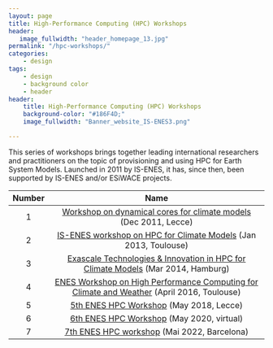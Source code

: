 ```yaml
---
layout: page
title: High-Performance Computing (HPC) Workshops
header:
   image_fullwidth: "header_homepage_13.jpg"
permalink: "/hpc-workshops/"
categories:
    - design
tags:
    - design
    - background color
    - header
header:
    title: High-Performance Computing (HPC) Workshops
    background-color: "#186F4D;"
    image_fullwidth: "Banner_website_IS-ENES3.png"

---
```


This series of workshops brings together leading international researchers and practitioners on the topic of provisioning and using HPC for Earth System Models. Launched in 2011 by IS-ENES, it has, since then, been supported by IS-ENES and/or ESiWACE projects.  

Number | Name
:------:|:-----:
1 | [Workshop on dynamical cores for climate models](https://is-enes3.github.io/IS-ENES-Portal-Website/hpc-workshops-detailed.md#hpc1) (Dec 2011, Lecce)
2 | [IS-ENES workshop on HPC for Climate Models](https://is-enes3.github.io/IS-ENES-Portal-Website/hpc-workshops-detailed.md#hpc2) (Jan 2013, Toulouse)
3 | [Exascale Technologies & Innovation in HPC for Climate Models](https://is-enes3.github.io/IS-ENES-Portal-Website/hpc-workshops-detailed.md#hpc3) (Mar 2014, Hamburg)
4 | [ENES Workshop on High Performance Computing for Climate and Weather](https://is-enes3.github.io/IS-ENES-Portal-Website/hpc-workshops-detailed.md#hpc4) (April 2016, Toulouse)
5 | [5th ENES HPC Workshop](https://is-enes3.github.io/IS-ENES-Portal-Website/hpc-workshops-detailed.md#hpc5) (May 2018, Lecce)
6 | [6th ENES HPC Workshop](https://is-enes3.github.io/IS-ENES-Portal-Website/hpc-workshops-detailed.md#hpc6) (May 2020, virtual)
7 | [7th ENES HPC workshop](https://is-enes3.github.io/IS-ENES-Portal-Website/hpc-workshops-detailed.md#hpc7) (Mai 2022, Barcelona)
